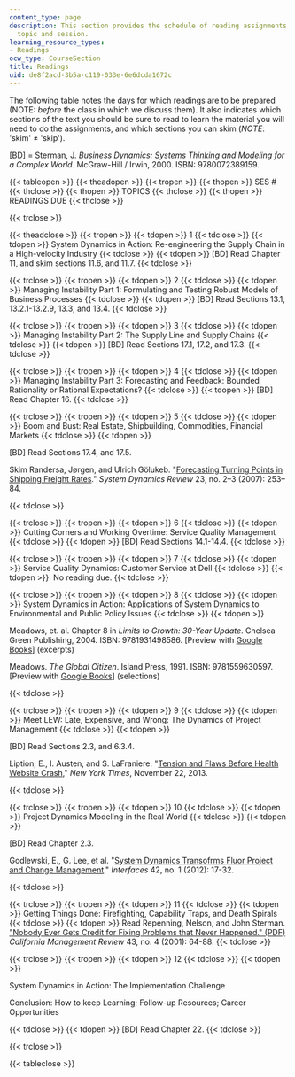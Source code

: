 ```yaml
---
content_type: page
description: This section provides the schedule of reading assignments by lecture
  topic and session.
learning_resource_types:
- Readings
ocw_type: CourseSection
title: Readings
uid: de8f2acd-3b5a-c119-033e-6e6dcda1672c
---
```


The following table notes the days for which readings are to be prepared (NOTE: _before_ the class in which we discuss them). It also indicates which sections of the text you should be sure to read to learn the material you will need to do the assignments, and which sections you can skim (_NOTE_: 'skim' ≠ 'skip').

\[BD\] = Sterman, J. _Business Dynamics: Systems Thinking and Modeling for a Complex World_. McGraw-Hill / Irwin, 2000. ISBN: 9780072389159.

{{< tableopen >}}
{{< theadopen >}}
{{< tropen >}}
{{< thopen >}}
SES #
{{< thclose >}}
{{< thopen >}}
TOPICS
{{< thclose >}}
{{< thopen >}}
READINGS DUE
{{< thclose >}}

{{< trclose >}}

{{< theadclose >}}
{{< tropen >}}
{{< tdopen >}}
1
{{< tdclose >}}
{{< tdopen >}}
System Dynamics in Action: Re-engineering the Supply Chain in a High-velocity Industry
{{< tdclose >}}
{{< tdopen >}}
\[BD\] Read Chapter 11, and skim sections 11.6, and 11.7.
{{< tdclose >}}

{{< trclose >}}
{{< tropen >}}
{{< tdopen >}}
2
{{< tdclose >}}
{{< tdopen >}}
Managing Instability Part 1: Formulating and Testing Robust Models of Business Processes
{{< tdclose >}}
{{< tdopen >}}
\[BD\] Read Sections 13.1, 13.2.1-13.2.9, 13.3, and 13.4.
{{< tdclose >}}

{{< trclose >}}
{{< tropen >}}
{{< tdopen >}}
3
{{< tdclose >}}
{{< tdopen >}}
Managing Instability Part 2: The Supply Line and Supply Chains
{{< tdclose >}}
{{< tdopen >}}
\[BD\] Read Sections 17.1, 17.2, and 17.3.
{{< tdclose >}}

{{< trclose >}}
{{< tropen >}}
{{< tdopen >}}
4
{{< tdclose >}}
{{< tdopen >}}
Managing Instability Part 3: Forecasting and Feedback: Bounded Rationality or Rational Expectations?
{{< tdclose >}}
{{< tdopen >}}
\[BD\] Read Chapter 16.
{{< tdclose >}}

{{< trclose >}}
{{< tropen >}}
{{< tdopen >}}
5
{{< tdclose >}}
{{< tdopen >}}
Boom and Bust: Real Estate, Shipbuilding, Commodities, Financial Markets
{{< tdclose >}}
{{< tdopen >}}


\[BD\] Read Sections 17.4, and 17.5.

Skim Randersa, Jørgen, and Ulrich Gölukeb. "[Forecasting Turning Points in Shipping Freight Rates](http://dx.doi.org/10.1002/sdr.376)." _System Dynamics Review_ 23, no. 2–3 (2007): 253–84.


{{< tdclose >}}

{{< trclose >}}
{{< tropen >}}
{{< tdopen >}}
6
{{< tdclose >}}
{{< tdopen >}}
Cutting Corners and Working Overtime: Service Quality Management
{{< tdclose >}}
{{< tdopen >}}
\[BD\] Read Sections 14.1-14.4.
{{< tdclose >}}

{{< trclose >}}
{{< tropen >}}
{{< tdopen >}}
7
{{< tdclose >}}
{{< tdopen >}}
Service Quality Dynamics: Customer Service at Dell
{{< tdclose >}}
{{< tdopen >}}
 No reading due.
{{< tdclose >}}

{{< trclose >}}
{{< tropen >}}
{{< tdopen >}}
8
{{< tdclose >}}
{{< tdopen >}}
System Dynamics in Action: Applications of System Dynamics to Environmental and Public Policy Issues
{{< tdclose >}}
{{< tdopen >}}


Meadows, et. al. Chapter 8 in _Limits to Growth: 30-Year Update_. Chelsea Green Publishing, 2004. ISBN: 9781931498586. \[Preview with [Google Books](http://books.google.com/books?id=QRyQiINGW6oC&pg=PA265=onepage)\] (excerpts)

Meadows. _The Global Citizen_. Island Press, 1991. ISBN: 9781559630597. \[Preview with [Google Books](http://books.google.com/books?id=8yE5PzCacXoC&pg=PAfrontcover)\] (selections)


{{< tdclose >}}

{{< trclose >}}
{{< tropen >}}
{{< tdopen >}}
9
{{< tdclose >}}
{{< tdopen >}}
Meet LEW: Late, Expensive, and Wrong: The Dynamics of Project Management
{{< tdclose >}}
{{< tdopen >}}


\[BD\] Read Sections 2.3, and 6.3.4.

Liption, E., I. Austen, and S. LaFraniere. "[Tension and Flaws Before Health Website Crash](http://www.nytimes.com/2013/11/23/us/politics/tension-and-woes-before-health-website-crash.html?adxnnl=1&adxnnlx=1395425936-PbAsSIrHEJCvUMEMgENFUA&_r=0)," _New York Times_, November 22, 2013.


{{< tdclose >}}

{{< trclose >}}
{{< tropen >}}
{{< tdopen >}}
10
{{< tdclose >}}
{{< tdopen >}}
Project Dynamics Modeling in the Real World
{{< tdclose >}}
{{< tdopen >}}


\[BD\] Read Chapter 2.3.

Godlewski, E., G. Lee, et al. "[System Dynamics Transofrms Fluor Project and Change Management](http://dx.doi.org/10.1287/inte.1110.0595)." _Interfaces_ 42, no. 1 (2012): 17-32.


{{< tdclose >}}

{{< trclose >}}
{{< tropen >}}
{{< tdopen >}}
11
{{< tdclose >}}
{{< tdopen >}}
Getting Things Done: Firefighting, Capability Traps, and Death Spirals
{{< tdclose >}}
{{< tdopen >}}
Read Repenning, Nelson, and John Sterman. ["Nobody Ever Gets Credit for Fixing Problems that Never Happened." (PDF)](http://web.mit.edu/nelsonr/www/Repenning=Sterman_CMR_su01_.pdf) _California Management Review_ 43, no. 4 (2001): 64-88.
{{< tdclose >}}

{{< trclose >}}
{{< tropen >}}
{{< tdopen >}}
12
{{< tdclose >}}
{{< tdopen >}}


System Dynamics in Action: The Implementation Challenge

Conclusion: How to keep Learning; Follow-up Resources; Career Opportunities


{{< tdclose >}}
{{< tdopen >}}
\[BD\] Read Chapter 22.
{{< tdclose >}}

{{< trclose >}}

{{< tableclose >}}